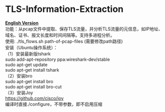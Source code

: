# TLS-Information-Extraction
[**English Version**](https://github.com/HeGaofeng/TLS-Information-Extraction/blob/master/README-English.md)  
功能：从pcap文件中提取、保存TLS流量，并分析TLS流量的元信息，如IP地址、域名、证书、报文长度和时间间隔等。支持多进程分析。  
使用: ./tls_flows.sh path-of-pcap-files  (需要修改path路径)  
安装（Ubuntu操作系统）：  
（1）安装最新版tshark  
sudo add-apt-repository ppa:wireshark-dev/stable  
sudo apt-get update  
sudo apt-get install tshark  
（2）安装bro  
sudo apt-get install bro  
sudo apt-get install bro-cut  
（3）安装Joy  
https://github.com/cisco/joy  
编译时直接./configure，不带参数，即不启用压缩
